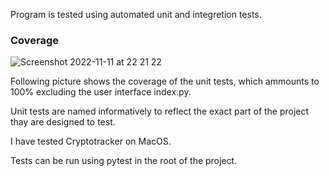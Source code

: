 Program is tested using automated unit and integretion tests.

### Coverage

![Screenshot 2022-11-11 at 22 21 22](https://user-images.githubusercontent.com/96625505/201426183-2ca16d65-ccb4-4ac9-adcf-6ce12123a817.png)

Following picture shows the coverage of the unit tests, which ammounts to 100% excluding the user interface index.py.

Unit tests are named informatively to reflect the exact part of the project thay are designed to test.

I have tested Cryptotracker on MacOS.

Tests can be run using pytest in the root of the project.
